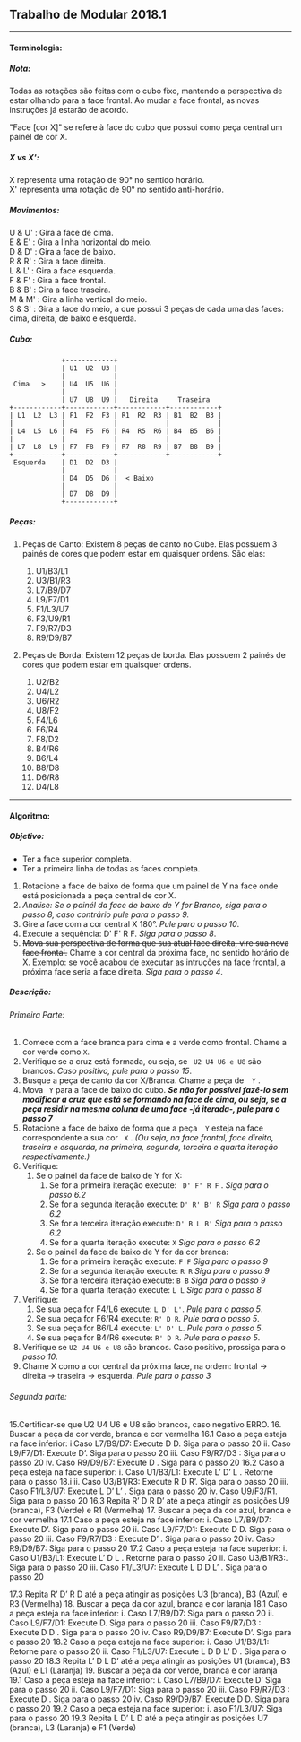 ## Trabalho de Modular 2018.1

---

#### Terminologia:

##### Nota:

Todas as rotações são feitas com o cubo fixo, mantendo a perspectiva de estar olhando para a face frontal. Ao mudar a face frontal, as novas instruções já estarão de acordo.  

"Face [cor X]" se refere à face do cubo que possui como peça central um painél de cor X.  

##### X vs X':

X representa uma rotação de 90° no sentido horário.  
X' representa uma rotação de 90° no sentido anti-horário.  

##### Movimentos:

U & U' : Gira a face de cima.  
E & E' : Gira a linha horizontal do meio.  
D & D' : Gira a face de baixo.  
R & R' : Gira a face direita.  
L & L' : Gira a face esquerda.  
F & F' : Gira a face frontal.  
B & B' : Gira a face traseira.  
M & M' : Gira a linha vertical do meio.  
S & S' : Gira a face do meio, a que possui 3 peças de cada uma das faces: cima, direita, de baixo e esquerda.  

##### Cubo:
````
             +------------+
             | U1  U2  U3 |
             |            |
 Cima   >    | U4  U5  U6 |
             |            |
             | U7  U8  U9 |   Direita     Traseira
+------------+------------+------------+------------+
| L1  L2  L3 | F1  F2  F3 | R1  R2  R3 | B1  B2  B3 |
|            |            |            |            |
| L4  L5  L6 | F4  F5  F6 | R4  R5  R6 | B4  B5  B6 |
|            |            |            |            |
| L7  L8  L9 | F7  F8  F9 | R7  R8  R9 | B7  B8  B9 |
+------------+------------+------------+------------+
 Esquerda    | D1  D2  D3 |
             |            |
             | D4  D5  D6 |  < Baixo
             |            |
             | D7  D8  D9 |
             +------------+
````

##### Peças:

1. Peças de Canto: Existem 8 peças de canto no Cube. Elas possuem 3 painés de cores que podem estar em quaisquer ordens. São elas: 
    1. U1/B3/L1 
    1. U3/B1/R3 
    1. L7/B9/D7 
    1. L9/F7/D1 
    1. F1/L3/U7 
    1. F3/U9/R1  
    1. F9/R7/D3
    1. R9/D9/B7


1. Peças de Borda: Existem 12 peças de borda. Elas possuem 2 painés de cores que podem estar em quaisquer ordens.
    1. U2/B2
    1. U4/L2
    1. U6/R2
    1. U8/F2
    1. F4/L6
    1. F6/R4
    1. F8/D2
    1. B4/R6
    1. B6/L4
    1. B8/D8
    1. D6/R8
    1. D4/L8

---

#### Algoritmo:

##### Objetivo:

- Ter a face superior completa.
- Ter a primeira linha de todas as faces completa.

1. Rotacione a face de baixo de forma que um painel de Y na face onde está posicionada a peça central de cor X.
1. *Analise: Se o painél da face de baixo de Y for Branco, siga para o passo 8, caso contrário pule para o passo 9.*
1. Gire a face com a cor central X 180°. *Pule para o passo 10*.
1. Execute a sequência: D' F' R F. *Siga para o passo 8*.
1. ~~Mova sua perspectiva de forma que sua atual face direita, vire sua nova face frontal.~~ Chame a cor central da próxima face, no sentido horário de X. Exemplo: se você acabou de executar as intruções na face frontal, a próxima face seria a face direita. *Siga para o passo 4*.

##### Descrição:

###### Primeira Parte:

1. Comece com a face branca para cima e a verde como frontal. Chame a cor verde como ``X``.
1. Verifique se a cruz está formada, ou seja, se `` U2 U4 U6 e U8``  são brancos. *Caso positivo, pule para o passo 15*.
1. Busque a peça de canto da cor X/Branca. Chame a peça de``  Y`` .
1. Mova ```` Y````  para a face de baixo do cubo. ***Se não for possível fazê-lo sem modificar a cruz que está se formando na face de cima, ou seja, se a peça residir na mesma coluna de uma face -já iterada-, pule para o passo 7***
1. Rotacione a face de baixo de forma que a peça````  Y````  esteja na face correspondente a sua cor ```` X```` . *(Ou seja, na face frontal, face direita, traseira e esquerda, na primeira, segunda, terceira e quarta iteração respectivamente.)*
1. Verifique:
	1. Se o painél da face de baixo de Y for X:
	    1. Se for a primeira iteração execute: `` D' F' R F`` . *Siga para o passo 6.2*
	    2. Se for a segunda iteração execute: ``D' R' B' R`` *Siga para o passo 6.2* 
	    3. Se for a terceira iteração execute: ``D' B L B'`` *Siga para o passo 6.2*
	    4. Se for a quarta iteração execute: ``X`` *Siga para o passo 6.2*
	2. Se o painél da face de baixo de Y for da cor branca:
	    1. Se for a primeira iteração execute: ``F F`` *Siga para o passo 9*
	    2. Se for a segunda iteração execute: ``R R`` *Siga para o passo 9* 
	    3. Se for a terceira iteração execute: ``B B`` *Siga para o passo 9*
	    4. Se for a quarta iteração execute: ``L L`` *Siga para o passo 8*
 1. Verifique:
	 1. Se sua peça for F4/L6 execute: ``L D' L'``. *Pule para o passo 5*. 
	 2. Se sua peça for F6/R4 execute: ``R' D R``. *Pule para o passo 5*. 
	 3. Se sua peça for B6/L4 execute: ``L' D' L``. *Pule para o passo 5*. 
	 4. Se sua peça for B4/R6 execute: ``R' D R``. *Pule para o passo 5*. 
1. Verifique se ``U2 U4 U6 e U8`` são brancos. Caso positivo, prossiga para o *passo 10*.
1. Chame X como a cor central da próxima face, na ordem: frontal -> direita -> traseira -> esquerda. *Pule para o passo 3*

###### Segunda parte: 

15.Certificar-se que U2 U4 U6 e U8 são brancos, caso negativo ERRO. 
16. Buscar a peça da cor verde, branca e cor vermelha
  16.1 Caso a peça esteja na face inferior: 
    i.Caso L7/B9/D7: Execute D D. Siga para o passo 20
    ii. Caso L9/F7/D1: Execute D’. Siga para o passo 20
    iii.	Caso F9/R7/D3 : Siga para o passo 20
    iv.	Caso R9/D9/B7: Execute D . Siga para o passo 20
  16.2 Caso a peça esteja na face superior: 
    i.	Caso U1/B3/L1: Execute L’ D’ L . Retorne para o passo 18.i
    ii.	Caso U3/B1/R3: Execute R D R’. Siga para o passo 20
    iii.	Caso F1/L3/U7: Execute L D’ L’ . Siga para o passo 20
    iv.	Caso U9/F3/R1. Siga para o passo 20
16.3 Repita R’ D R D’ até a peça atingir as posições U9 (branca), F3 (Verde) e R1 (Vermelha)
17. Buscar a peça da cor azul, branca e cor vermelha
  17.1  Caso a peça esteja na face inferior: 
    i.	Caso L7/B9/D7: Execute D’. Siga para o passo 20
    ii.	Caso L9/F7/D1: Execute D D. Siga para o passo 20
    iii.	Caso F9/R7/D3 : Execute D’ . Siga para o passo 20
    iv.	Caso R9/D9/B7:  Siga para o passo 20
  17.2 Caso a peça esteja na face superior: 
    i.	Caso U1/B3/L1: Execute L’ D  L . Retorne para o passo 20
    ii.	Caso U3/B1/R3:. Siga para o passo 20
    iii.	Caso F1/L3/U7: Execute L D D L’ . Siga para o passo 20

  17.3 Repita R’ D’ R D até a peça atingir as posições U3 (branca), B3 (Azul) e R3 (Vermelha)
18. Buscar a peça da cor azul, branca e cor laranja
  18.1  Caso a peça esteja na face inferior: 
    i.	Caso L7/B9/D7: Siga para o passo 20
    ii.	Caso L9/F7/D1: Execute D. Siga para o passo 20
    iii.	Caso F9/R7/D3 : Execute D D . Siga para o passo 20
    iv.	Caso R9/D9/B7: Execute D’. Siga para o passo 20
  18.2 Caso a peça esteja na face superior: 
    i.	Caso U1/B3/L1:  Retorne para o passo 20
    ii.	Caso F1/L3/U7: Execute L D D L’ D . Siga para o passo 20
  18.3  Repita L’  D  L D’ até a peça atingir as posições U1 (branca), B3 (Azul) e L1 (Laranja)
19. Buscar a peça da cor verde, branca e cor laranja
  19.1  Caso a peça esteja na face inferior: 
    i.	Caso L7/B9/D7: Execute D’ Siga para o passo 20
    ii.	Caso L9/F7/D1:  Siga para o passo 20
    iii.	Caso F9/R7/D3 : Execute D . Siga para o passo 20
    iv.	Caso R9/D9/B7: Execute D D. Siga para o passo 20
  19.2 Caso a peça esteja na face superior: 
    i. aso F1/L3/U7: Siga para o passo 20
  19.3   Repita L  D’  L  D até a peça atingir as posições U7 (branca), L3 (Laranja) e F1 (Verde)


